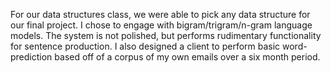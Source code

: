 For our data structures class, we were able to pick any data structure for our final project. I chose to engage with bigram/trigram/n-gram language models. The system is not polished, but performs rudimentary functionality for sentence production. I also designed a client to perform basic word-prediction based off of a corpus of my own emails over a six month period. 
